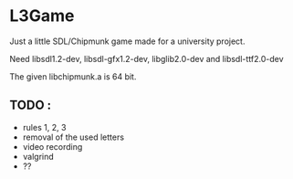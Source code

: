 L3Game
======

Just a little SDL/Chipmunk game made for a university project.

Need libsdl1.2-dev, libsdl-gfx1.2-dev, libglib2.0-dev and libsdl-ttf2.0-dev

The given libchipmunk.a is 64 bit.

TODO :
------
  * rules 1, 2, 3
  * removal of the used letters
  * video recording
  * valgrind
  * ??
